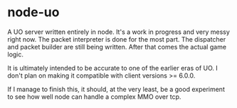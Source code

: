 # node-uo

A UO server written entirely in node. It's a work in progress and very messy 
right now. The packet interpreter is done for the most part. The dispatcher 
and packet builder are still being written. After that comes the actual game 
logic.

It is ultimately intended to be accurate to one of the earlier eras of UO. I 
don't plan on making it compatible with client versions >= 6.0.0.

If I manage to finish this, it should, at the very least, be a good experiment 
to see how well node can handle a complex MMO over tcp.